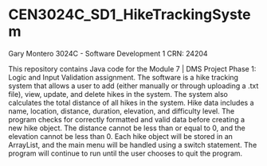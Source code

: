 # CEN3024C_SD1_HikeTrackingSystem

Gary Montero 3024C - Software Development 1 CRN: 24204

This repository contains Java code for the Module 7 | DMS Project Phase 1: Logic and Input Validation assignment. The software is a hike tracking system that allows a user to add (either manually or through uploading a .txt file), view, update, and delete hikes in the system. The system also calculates the total distance of all hikes in the system. Hike data includes a name, location, distance, duration, elevation, and difficulty level. The program checks for correctly formatted and valid data before creating a new hike object. The distance cannot be less than or equal to 0, and the elevation cannot be less than 0. Each hike object will be stored in an ArrayList, and the main menu will be handled using a switch statement. The program will continue to run until the user chooses to quit the program.
